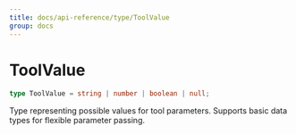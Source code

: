 ```yaml
---
title: docs/api-reference/type/ToolValue
group: docs
---
```


# ToolValue

```ts
type ToolValue = string | number | boolean | null;
```

Type representing possible values for tool parameters.
Supports basic data types for flexible parameter passing.

